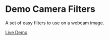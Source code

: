 # Demo Camera Filters

A set of easy filters to use on a webcam image.

[Live Demo](https://cloudinary-filters.vercel.com)
